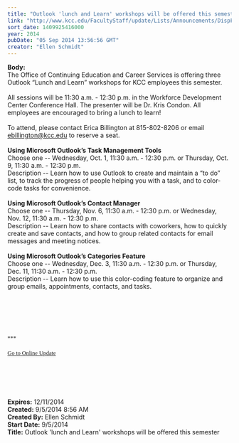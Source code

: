 ```yaml
---
title: "Outlook 'lunch and Learn' workshops will be offered this semester"
link: "http://www.kcc.edu/FacultyStaff/update/Lists/Announcements/DispForm.aspx?ID=1616"
sort_date: 1409925416000
year: 2014
pubDate: "05 Sep 2014 13:56:56 GMT"
creator: "Ellen Schmidt"
---
```


<div><b>Body:</b> <div class="ExternalClassBCCAF292CFA94BCE90C03E972DDD4BC7">
<div>The Office of Continuing Education and Career Services is offering three Outlook “Lunch and Learn” workshops for KCC employees this semester. </div>
<div> </div>
<div>All sessions will be 11:30 a.m. - 12:30 p.m. in the Workforce Development Center Conference Hall. The presenter will be Dr. Kris Condon. All employees are encouraged to bring a lunch to learn!  </div>
<div> </div>
<div>To attend, please contact Erica Billington at 815-802-8206 or email <a href="mailto:ebillington@kcc.edu">ebillington@kcc.edu</a> to reserve a seat. </div>
<div> </div>
<div><strong>Using Microsoft Outlook’s Task Management Tools</strong></div>
<div>Choose one -- Wednesday, Oct. 1, 11:30 a.m. - 12:30 p.m. or Thursday, Oct. 9, 11:30 a.m. - 12:30 p.m.<br />Description -- Learn how to use Outlook to create and maintain a “to do” list, to track the progress of people helping you with a task, and to color-code tasks for convenience.</div>
<div> </div>
<div><strong>Using Microsoft Outlook’s Contact Manager</strong></div>
<div>Choose one -- Thursday, Nov. 6, 11:30 a.m. - 12:30 p.m. or Wednesday, Nov. 12, 11:30 a.m. - 12:30 p.m.<br />Description -- Learn how to share contacts with coworkers, how to quickly create and save contacts, and how to group related contacts for email messages and meeting notices.</div>
<div> </div>
<div><strong>Using Microsoft Outlook’s Categories Feature</strong></div>
<div>Choose one -- Wednesday, Dec. 3, 11:30 a.m. - 12:30 p.m. or Thursday, Dec. 11, 11:30 a.m. - 12:30 p.m.<br />Description -- Learn how to use this color-coding feature to organize and group emails, appointments, contacts, and tasks.</div>
<div> </div>
<div> </div>
<div> </div>
<div>
<div>
<div>
<div><font face="Calibri"><br /><font size="2"> </font></div></font>
<div><font size="2"></font> </div><font size="3"><font face="Calibri">
<div><font size="2"></font></div>
<div><font size="2"></font></div>
<div><font size="2"></font></div>
<div>
<div><font size="2"></font></div>
<div>
<div>
<div><font size="2">***</font></div>
<div><font size="2"></font> </div>
<div><font size="2"></font></div>
<div><font size="2"></font></div>
<div><font size="2"></font></div>
<div><font size="2"></font></div>
<div><font size="2"></font></div>
<div><font size="2"></font></div>
<div><font size="2"></font></div>
<div><font size="2"></font></div>
<div><font size="2"></font></div>
<div><font size="2"></font></div>
<div><font size="2"></font></div>
<div><font size="2"></font></div>
<div><a href="/FacultyStaff/update/Pages/dailyupdate.aspx"><font size="2">Go to Online Update</font></a></div>
<div></div></div></div></div></font></font>
<p class="MsoNormal" style="margin:0in 0in 10pt"><font size="3"><font face="Calibri"></font></font></p>
<p> </p>
<p><br /> </p></div></div></div></div></div>
<div><b>Expires:</b> 12/11/2014</div>
<div><b>Created:</b> 9/5/2014 8:56 AM</div>
<div><b>Created By:</b> Ellen Schmidt</div>
<div><b>Start Date:</b> 9/5/2014</div>
<div><b>Title:</b> Outlook &#39;lunch and Learn&#39; workshops will be offered this semester</div>
